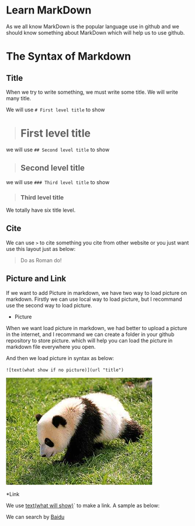 # Learn MarkDown
As we all know MarkDown is the popular language use in github and we should know something about MarkDown which will help us to use github.

# The Syntax of Markdown
## Title
When we try to write something, we must write some title. We will write many title.

We will use `# First level title` to show
> # First level title

we will use `## Second level title` to show 
>## Second level title

we will use `### Third level title` to show 
>### Third level title

We totally have six title level.

## Cite
We can use `>` to cite something you cite from other website or you just want use this layout just as below:

>Do as Roman do!

## Picture and Link
If we want to add Picture in markdown, we have two way to load picture on markdown. Firstly we can use local way to load picture, but I recommand use the second way to load picture.

* Picture

When we want load picture in markdown, we had better to upload a picture in the internet, and I recommand we can create a folder in your github repository to store picture. which will help you can load the picture in markdown file everywhere you open.

And then we load picture in syntax as below:

`![text(what show if no picture)](url "title")`

![panda](https://github.com/DavidAutoControl/Program_Language_Learn/blob/master/MarkDown/picture/panda.jpg "Panda") 

*Link

We use [text(what will show)](url)` to make a link. A sample as below:

We can search by [Baidu](www.baidu.com)
